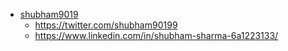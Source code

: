 - [shubham9019](https://github.com/shubham9019)
   - https://twitter.com/shubham90199
   - https://www.linkedin.com/in/shubham-sharma-6a1223133/
